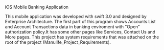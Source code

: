 
iOS Mobile Banking Application 

This mobile application was developed with swift 3.0 and designed by Enterprise Architecture. 
The first part of this program shows Accounts List and Account Transactions data in banking enviroment with "Open"
authorization policy.It has some other pages like Services, Contact Us and More pages.
This project has system requirements that was attached on the root of the project (Manulife_Project_Requirements).

